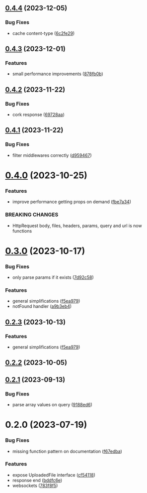 ## [0.4.4](https://github.com/ionited/fiber/compare/0.4.3...0.4.4) (2023-12-05)

### Bug Fixes

* cache content-type ([6c2fe29](https://github.com/ionited/fiber/commit/6c2fe292b6c29f6fe868f82c51ce7d9293a775f8))

## [0.4.3](https://github.com/ionited/fiber/compare/0.4.2...0.4.3) (2023-12-01)

### Features

* small performance improvements ([878fb0b](https://github.com/ionited/fiber/commit/878fb0b696a083d8450c36d9a1ade7d148b8db51))

## [0.4.2](https://github.com/ionited/fiber/compare/0.4.1...0.4.2) (2023-11-22)

### Bug Fixes

* cork response ([69728aa](https://github.com/ionited/fiber/commit/69728aacbb055fc3471ddd334f7278d29cd6fc30))

## [0.4.1](https://github.com/ionited/fiber/compare/0.4.0...0.4.1) (2023-11-22)

### Bug Fixes

* filter middlewares correctly ([d959467](https://github.com/ionited/fiber/commit/d9594677168cdaf5936d6c93939cc58832a8696c))

# [0.4.0](https://github.com/ionited/fiber/compare/0.3.0...0.4.0) (2023-10-25)

### Features

* improve performance getting props on demand ([fbe7a34](https://github.com/ionited/fiber/commit/fbe7a3496b28639e1e32cc67405f3dd642fbcf6a))

### BREAKING CHANGES

* HttpRequest body, files, headers, params, query and url is now functions

# [0.3.0](https://github.com/ionited/fiber/compare/0.2.2...0.3.0) (2023-10-17)

### Bug Fixes

* only parse params if it exists ([7d92c58](https://github.com/ionited/fiber/commit/7d92c58aa68b5bab816cbd16fce13809060b10cd))

### Features

* general simplifications ([f5ea979](https://github.com/ionited/fiber/commit/f5ea9799d1bd7797624c59284cbe2f23628b14eb))
* notFound handler ([a9b3eb4](https://github.com/ionited/fiber/commit/a9b3eb44bdd38b2e4b28fca82f8e37642ab9a09b))

## [0.2.3](https://github.com/ionited/fiber/compare/0.2.1...0.2.3) (2023-10-13)

### Features

* general simplifications ([f5ea979](https://github.com/ionited/fiber/commit/f5ea9799d1bd7797624c59284cbe2f23628b14eb))

## [0.2.2](https://github.com/ionited/fiber/compare/0.2.1...0.2.2) (2023-10-05)

## [0.2.1](https://github.com/ionited/fiber/compare/0.2.0...0.2.1) (2023-09-13)

### Bug Fixes

* parse array values on query ([9188ed6](https://github.com/ionited/fiber/commit/9188ed6dd42226f1a5b2558b076a13258e6ae162))

# 0.2.0 (2023-07-19)

### Bug Fixes

* missing function pattern on documentation ([f67edba](https://github.com/ionited/fiber/commit/f67edba65cc1c0eef596c430eb736d6322afd585))

### Features

* expose UploadedFile interface ([cf54118](https://github.com/ionited/fiber/commit/cf541189db80ed3f10063eaeb7114e49362488e0))
* response end ([bddfc6e](https://github.com/ionited/fiber/commit/bddfc6e4d7a0d74ab706fc9d02c1314fe96f8b0e))
* websockets ([783f8f5](https://github.com/ionited/fiber/commit/783f8f596e9de87a3e84816d150f51a66bd27f7c))
